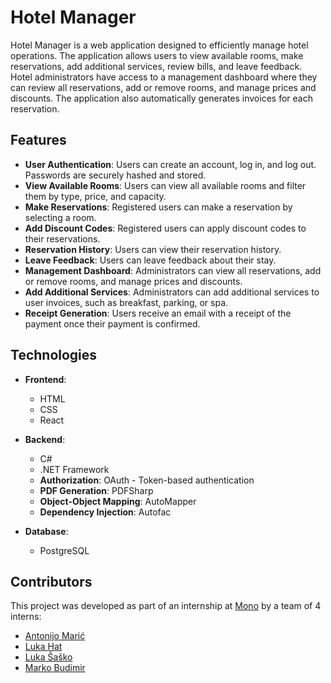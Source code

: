 # Hotel Manager

Hotel Manager is a web application designed to efficiently manage hotel operations. The application allows users to view available rooms, make reservations, add additional services, review bills, and leave feedback. Hotel administrators have access to a management dashboard where they can review all reservations, add or remove rooms, and manage prices and discounts. The application also automatically generates invoices for each reservation.

## Features

- **User Authentication**: Users can create an account, log in, and log out. Passwords are securely hashed and stored.
- **View Available Rooms**: Users can view all available rooms and filter them by type, price, and capacity.
- **Make Reservations**: Registered users can make a reservation by selecting a room.
- **Add Discount Codes**: Registered users can apply discount codes to their reservations.
- **Reservation History**: Users can view their reservation history.
- **Leave Feedback**: Users can leave feedback about their stay.
- **Management Dashboard**: Administrators can view all reservations, add or remove rooms, and manage prices and discounts.
- **Add Additional Services**: Administrators can add additional services to user invoices, such as breakfast, parking, or spa.
- **Receipt Generation**: Users receive an email with a receipt of the payment once their payment is confirmed.

## Technologies

- **Frontend**: 
  - HTML
  - CSS
  - React

- **Backend**: 
  - C#
  - .NET Framework
  - **Authorization**: OAuth - Token-based authentication
  - **PDF Generation**: PDFSharp
  - **Object-Object Mapping**: AutoMapper
  - **Dependency Injection**: Autofac

- **Database**: 
  - PostgreSQL

## Contributors

This project was developed as part of an internship at [Mono](https://mono.software/) by a team of 4 interns:
- [Antonijo Marić](https://github.com/to0ony)
- [Luka Hat](https://github.com/LukaHat)
- [Luka Šaško](https://github.com/Luka-sasko)
- [Marko Budimir](https://github.com/marko-budimir)

